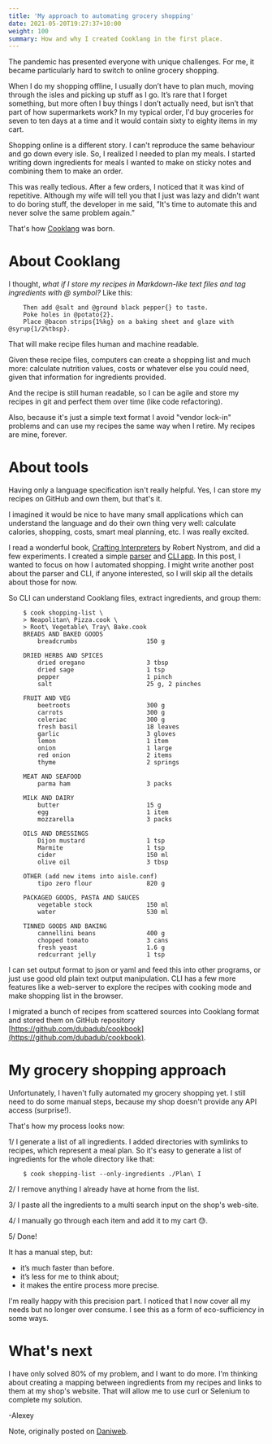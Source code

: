 ```yaml
---
title: 'My approach to automating grocery shopping'
date: 2021-05-20T19:27:37+10:00
weight: 100
summary: How and why I created Cooklang in the first place.
---
```


The pandemic has presented everyone with unique challenges. For me, it became particularly hard to switch to online grocery shopping.

When I do my shopping offline, I usually don’t have to plan much, moving through the isles and picking up stuff as I go. It’s rare that I forget something, but more often I buy things I don’t actually need, but isn’t that part of how supermarkets work? In my typical order, I'd buy groceries for seven to ten days at a time and it would contain sixty to eighty items in my cart.

Shopping online is a different story. I can't reproduce the same behaviour and go down every isle. So, I realized I needed to plan my meals. I started writing down ingredients for meals I wanted to make on sticky notes and combining them to make an order.

This was really tedious. After a few orders, I noticed that it was kind of repetitive. Although my wife will tell you that I just was lazy and didn't want to do boring stuff, the developer in me said, ”It's time to automate this and never solve the same problem again.”

That's how [Cooklang](https://cooklang.org/) was born.

# About Cooklang

I thought, *what if I store my recipes in Markdown-like text files and tag ingredients with @ symbol?* Like this:

```
    Then add @salt and @ground black pepper{} to taste.
    Poke holes in @potato{2}.
    Place @bacon strips{1%kg} on a baking sheet and glaze with @syrup{1/2%tbsp}.
```

That will make recipe files human and machine readable.

Given these recipe files, computers can create a shopping list and much more: calculate nutrition values, costs or whatever else you could need, given that information for ingredients provided.

And the recipe is still human readable, so I can be agile and store my recipes in git and perfect them over time (like code refactoring).

Also, because it's just a simple text format I avoid "vendor lock-in" problems and can use my recipes the same way when I retire. My recipes are mine, forever.

# About tools

Having only a language specification isn't really helpful. Yes, I can store my recipes on GitHub and own them, but that's it.

I imagined it would be nice to have many small applications which can understand the language and do their own thing very well: calculate calories, shopping, costs, smart meal planning, etc. I was really excited.

I read a wonderful book, [Crafting Interpreters](http://craftinginterpreters.com/) by Robert Nystrom, and did a few experiments. I created a simple [parser](https://github.com/cooklang/CookInSwift) and [CLI app](https://github.com/cooklang/CookCLI). In this post, I wanted to focus on how I automated shopping. I might write another post about the parser and CLI, if anyone interested, so I will skip all the details about those for now.

So CLI can understand Cooklang files, extract ingredients, and group them:

```
    $ cook shopping-list \
    > Neapolitan\ Pizza.cook \
    > Root\ Vegetable\ Tray\ Bake.cook
    BREADS AND BAKED GOODS
        breadcrumbs                   150 g

    DRIED HERBS AND SPICES
        dried oregano                 3 tbsp
        dried sage                    1 tsp
        pepper                        1 pinch
        salt                          25 g, 2 pinches

    FRUIT AND VEG
        beetroots                     300 g
        carrots                       300 g
        celeriac                      300 g
        fresh basil                   18 leaves
        garlic                        3 gloves
        lemon                         1 item
        onion                         1 large
        red onion                     2 items
        thyme                         2 springs

    MEAT AND SEAFOOD
        parma ham                     3 packs

    MILK AND DAIRY
        butter                        15 g
        egg                           1 item
        mozzarella                    3 packs

    OILS AND DRESSINGS
        Dijon mustard                 1 tsp
        Marmite                       1 tsp
        cider                         150 ml
        olive oil                     3 tbsp

    OTHER (add new items into aisle.conf)
        tipo zero flour               820 g

    PACKAGED GOODS, PASTA AND SAUCES
        vegetable stock               150 ml
        water                         530 ml

    TINNED GOODS AND BAKING
        cannellini beans              400 g
        chopped tomato                3 cans
        fresh yeast                   1.6 g
        redcurrant jelly              1 tsp

```

I can set output format to json or yaml and feed this into other programs, or just use good old plain text output manipulation. CLI has a few more features like a web-server to explore the recipes with cooking mode and make shopping list in the browser.

I migrated a bunch of recipes from scattered sources into Cooklang format and stored them on GitHub repository [https://github.com/dubadub/cookbook](https://github.com/dubadub/cookbook).

# My grocery shopping approach

Unfortunately, I haven't fully automated my grocery shopping yet. I still need to do some manual steps, because my shop doesn't provide any API access (surprise!).

That's how my process looks now:

1/ I generate a list of all ingredients. I added directories with symlinks to recipes, which represent a meal plan. So it's easy to generate a list of ingredients for the whole directory like that:

```
    $ cook shopping-list --only-ingredients ./Plan\ I
```

2/ I remove anything I already have at home from the list.

3/ I paste all the ingredients to a multi search input on the shop's web-site.

4/ I manually go through each item and add it to my cart 😓.

5/ Done!

It has a manual step, but:

* it’s much faster than before.
* it’s less for me to think about;
* it makes the entire process more precise.

I'm really happy with this precision part. I noticed that I now cover all my needs but no longer over consume. I see this as a form of eco-sufficiency in some ways.

# What's next

I have only solved 80% of my problem, and I want to do more. I'm thinking about creating a mapping between ingredients from my recipes and links to them at my shop's website. That will allow me to use curl or Selenium to complete my solution.


-Alexey

Note, originally posted on [Daniweb](https://www.daniweb.com/programming/software-development/threads/537481/my-approach-to-automating-grocery-shopping).
